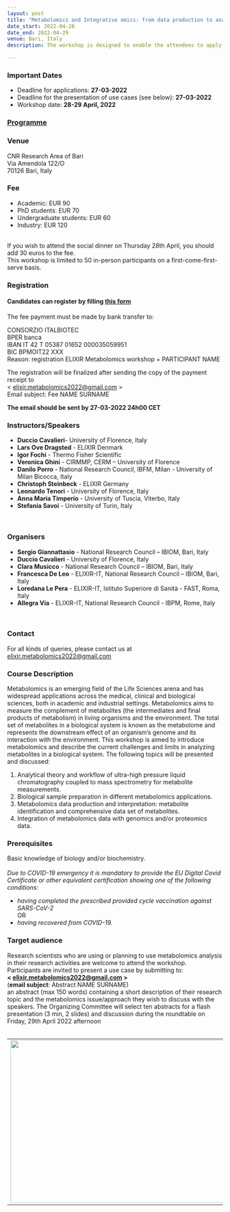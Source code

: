 ```yaml
---
layout: post
title: "Metabolomics and Integrative omics: from data production to analysis <font color='green'>[open]</font>"
date_start: 2022-04-28
date_end: 2022-04-29   
venue: Bari, Italy
description: The workshop is designed to enable the attendees to apply metabolomics in a research-based context. We will focus both on experimental design and data analysis of different data sources integrated at the level of the metabolome. Attendees will engage into the design of a mass spectrometry-based metabolomics experiment with cutting-edge equipment and will gain an overview on the use of specific software platforms for metabolomics data mining. Special attention will be paid to the integration of metabolomics data with metagenomics, gene expression and proteomic data.

---
```

<table border="0">
<tr>
	<td><img src="../../../img/banner_metabolomics2022.png" height="380" width="800">
	</td>	
	
<!---
</tr>
</table>
<table border="0">
        <tr>
        <td><a href="https://elixir-iib-training.github.io/website/"><img src="../../../img/logo_iib.png" height="60" width="200"></a>
        </td>
        <td><a href=""><img src="../../../img/Logo_IBIOM_EN.png" height="65" width="200"></a>
        </td>
        <td><a href=""><img src="../../../img/Logo_ThermoFisher.png" height="110" width="200"></a>
        </td>
	<td><a href=""><img src="../../../img/LogoCNRBiOmics.jpg" height="50" width="200"></a>
        </td>
        </tr>
        </table>
<br>
-->

### Important Dates 
- Deadline for applications: **27-03-2022**
- Deadline for the presentation of use cases (see below): **27-03-2022**
- Workshop date: **28-29 April, 2022** 

### [Programme](https://bit.ly/programme_metabolomics_integrative_omics2022)

### Venue
CNR Research Area of Bari <br>
Via Amendola 122/O <br>
70126 Bari, Italy

### Fee
* Academic: EUR 90 
* PhD students: EUR 70 
* Undergraduate students: EUR 60 
* Industry: EUR 120 
<br>
If you wish to attend the social dinner on Thursday 28th April, you should add 30 euros to the fee.
<br>
This workshop is limited to 50 in-person participants on a first-come-first-serve basis.
<br>

### Registration
#### Candidates can register by filling [this form](https://bit.ly/registration_form_metabolomics2022)

The fee payment must be made by bank transfer to:

CONSORZIO ITALBIOTEC <br>
BPER banca <br>
IBAN IT 42 T 05387 01652 000035059951 <br>
BIC BPMOIT22 XXX <br>
Reason: registration ELIXIR Metabolomics workshop + PARTICIPANT NAME <br>

The registration will be finalized after sending the copy of the payment receipt to <br> < elixir.metabolomics2022@gmail.com > <br>
Email subject: Fee NAME SURNAME

**The email should be sent by 27-03-2022 24h00 CET**

### Instructors/Speakers
- **Duccio Cavalieri**- University of Florence, Italy
- **Lars Ove Dragsted** - ELIXIR Denmark 
- **Igor Fochi** - Thermo Fisher Scientific
- **Veronica Ghini** - CIRMMP, CERM – University of Florence
- **Danilo Porro** - National Research Council, IBFM, Milan - University of Milan Bicocca, Italy 
- **Christoph Steinbeck** - ELIXIR Germany
- **Leonardo Tenori** - University of Florence, Italy
- **Anna Maria Timperio** - University of Tuscia, Viterbo, Italy
- **Stefania Savoi** - University of Turin, Italy
<br>

### Organisers
- **Sergio Giannattasio** - National Research Council – IBIOM, Bari, Italy
- **Duccio Cavalieri** - University of Florence, Italy
- **Clara Musicco** - National Research Council – IBIOM, Bari, Italy
- **Francesca De Leo** - ELIXIR-IT, National Research Council – IBIOM, Bari, Italy
- **Loredana Le Pera** - ELIXIR-IT, Istituto Superiore di Sanità - FAST, Roma, Italy 
- **Allegra Via** - ELIXIR-IT, National Research Council - IBPM, Rome, Italy
<br>

### Contact
For all kinds of queries, please contact us at <elixir.metabolomics2022@gmail.com> 
<br>

### Course Description
Metabolomics is an emerging field of the Life Sciences arena and has widespread applications across the medical, clinical and biological sciences, both in academic and industrial settings. Metabolomics aims to measure the complement of metabolites (the intermediates and final products of metabolism) in living organisms and the environment. The total set of metabolites in a biological system is known as the metabolome and represents the downstream effect of an organism’s genome and its interaction with the environment.
This workshop is aimed to introduce metabolomics and describe the current challenges and limits in analyzing metabolites in a biological system. The following topics will be presented and discussed:
1.	Analytical theory and workflow of ultra-high pressure liquid chromatography coupled to mass spectrometry for metabolite measurements.
2.	Biological sample preparation in different metabolomics applications.
3.	Metabolomics data production and interpretation: metabolite identification and comprehensive data set of metabolites.
4.	Integration of metabolomics data with genomics and/or proteomics data.

### Prerequisites
Basic knowledge of biology and/or biochemistry. <br>
<br>
*Due to COVID-19 emergency it is mandatory to provide the EU Digital Covid Certificate or other equivalent certification showing one of the following conditions:*
- *having completed the prescribed provided cycle vaccination against SARS-CoV-2* <br>
OR      
- *having recovered from COVID-19.*

### Target audience
Research scientists who are using or planning to use metabolomics analysis in their research activities are welcome to attend the workshop. <br> 
Participants are invited to present a use case by submitting to: <br> **< elixir.metabolomics2022@gmail.com >** <br>
(**email subject**: Abstract NAME SURNAME) <br>
an abstract (max 150 words) containing a short description of their research topic and the metabolomics issue/approach they wish to discuss with the speakers. The Organizing Committee will select ten abstracts for a flash presentation (3 min, 2 slides) and discussion during the roundtable on Friday, 29th April 2022 afternoon <br>
<br> 
